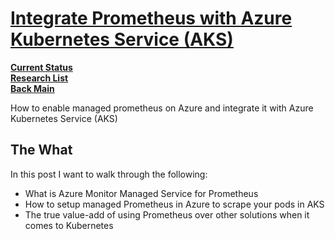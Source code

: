 # **[Integrate Prometheus with Azure Kubernetes Service (AKS)](https://hshahin.com/prometheus-with-kubernetes-on-azure/)**

**[Current Status](../../../../../development/status/weekly/current_status.md)**\
**[Research List](../../../../research_list.md)**\
**[Back Main](../../../../../README.md)**

How to enable managed prometheus on Azure and integrate it with Azure Kubernetes Service (AKS)

## The What

In this post I want to walk through the following:

- What is Azure Monitor Managed Service for Prometheus
- How to setup managed Prometheus in Azure to scrape your pods in AKS
- The true value-add of using Prometheus over other solutions when it comes to Kubernetes
